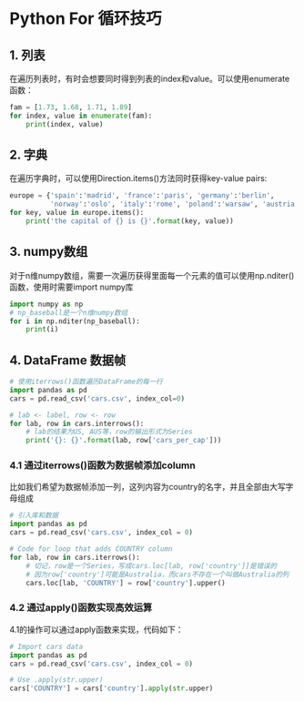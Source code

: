 # Python For 循环技巧

## 1. 列表

在遍历列表时，有时会想要同时得到列表的index和value。可以使用enumerate函数：

```Python
fam = [1.73, 1.68, 1.71, 1.89]
for index, value in enumerate(fam):
	print(index, value)
```

## 2. 字典

在遍历字典时，可以使用Direction.items()方法同时获得key-value pairs:

```Python
europe = {'spain':'madrid', 'france':'paris', 'germany':'berlin',
          'norway':'oslo', 'italy':'rome', 'poland':'warsaw', 'austria':'vienna' }
for key, value in europe.items():
    print('the capital of {} is {}'.format(key, value))
```

## 3. numpy数组

对于n维numpy数组，需要一次遍历获得里面每一个元素的值可以使用np.nditer()函数，使用时需要import numpy库

```Python
import numpy as np
# np_baseball是一个n维numpy数组
for i in np.nditer(np_baseball):
    print(i)
```

## 4. DataFrame 数据帧

```Python
# 使用iterrows()函数遍历DataFrame的每一行
import pandas as pd
cars = pd.read_csv('cars.csv', index_col=0)

# lab <- label, row <- row
for lab, row in cars.interrows():
    # lab的结果为US, AUS等，row的输出形式为Series
    print('{}: {}'.format(lab, row['cars_per_cap']))
```

### 4.1 通过iterrows()函数为数据帧添加column

比如我们希望为数据帧添加一列，这列内容为country的名字，并且全部由大写字母组成

```Python
# 引入库和数据
import pandas as pd
cars = pd.read_csv('cars.csv', index_col = 0)

# Code for loop that adds COUNTRY column
for lab, row in cars.iterrows():
    # 切记，row是一个Series，写成cars.loc[lab, row['country']]是错误的
    # 因为row['country']可能是Australia，而cars不存在一个叫做Australia的列
    cars.loc[lab, 'COUNTRY'] = row['country'].upper()
```

### 4.2 通过apply()函数实现高效运算

4.1的操作可以通过apply函数来实现，代码如下：

```python
# Import cars data
import pandas as pd
cars = pd.read_csv('cars.csv', index_col = 0)

# Use .apply(str.upper)
cars['COUNTRY'] = cars['country'].apply(str.upper)
```

